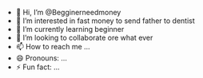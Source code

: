 - 👋 Hi, I’m @Begginerneedmoney
- 👀 I’m interested in fast money to send father to dentist
- 🌱 I’m currently learning beginner
- 💞️ I’m looking to collaborate ore what ever
- 📫 How to reach me ...
- 😄 Pronouns: ...
- ⚡ Fun fact: ...

<!---
Begginerneedmoney/Begginerneedmoney is a ✨ special ✨ repository because its `README.md` (this file) appears on your GitHub profile.
You can click the Preview link to take a look at your changes.
--->
